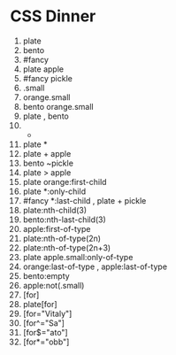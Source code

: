 # CSS Dinner
1. plate
2. bento
3. #fancy
4. plate apple
5. #fancy pickle
6. .small
7. orange.small
8. bento orange.small
9. plate , bento
10. *
11. plate *
12. plate + apple
13. bento ~pickle
14. plate > apple
15. plate orange:first-child
16. plate *:only-child
17. #fancy *:last-child , plate + pickle
18. plate:nth-child(3)
19. bento:nth-last-child(3)
20. apple:first-of-type
21. plate:nth-of-type(2n)
22. plate:nth-of-type(2n+3)
23. plate apple.small:only-of-type
24. orange:last-of-type , apple:last-of-type
25. bento:empty
26. apple:not(.small)
27. [for]
28. plate[for]
29. [for="Vitaly"]
30. [for^="Sa"]
31. [for$="ato"]
32. [for*="obb"]